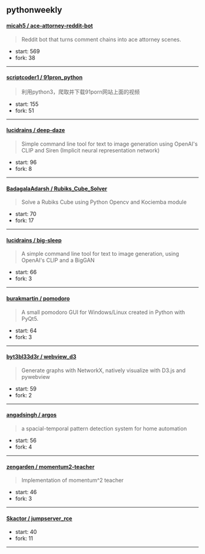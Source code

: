 ## pythonweekly

#### [micah5 / ace-attorney-reddit-bot](https://github.com/micah5/ace-attorney-reddit-bot)

> Reddit bot that turns comment chains into ace attorney scenes.

+ start: 569
+ fork: 38

----


#### [scriptcoder1 / 91pron_python](https://github.com/scriptcoder1/91pron_python)

> 利用python3，爬取并下载91porn网站上面的视频

+ start: 155
+ fork: 51

----


#### [lucidrains / deep-daze](https://github.com/lucidrains/deep-daze)

> Simple command line tool for text to image generation using OpenAI's CLIP and Siren (Implicit neural representation network)

+ start: 96
+ fork: 8

----


#### [BadagalaAdarsh / Rubiks_Cube_Solver](https://github.com/BadagalaAdarsh/Rubiks_Cube_Solver)

> Solve a Rubiks Cube using Python Opencv and Kociemba module

+ start: 70
+ fork: 17

----


#### [lucidrains / big-sleep](https://github.com/lucidrains/big-sleep)

> A simple command line tool for text to image generation, using OpenAI's CLIP and a BigGAN

+ start: 66
+ fork: 3

----


#### [burakmartin / pomodoro](https://github.com/burakmartin/pomodoro)

> A small pomodoro GUI for Windows/Linux created in Python with PyQt5.

+ start: 64
+ fork: 3

----


#### [byt3bl33d3r / webview_d3](https://github.com/byt3bl33d3r/webview_d3)

> Generate graphs with NetworkX, natively visualize with D3.js and pywebview

+ start: 59
+ fork: 2

----


#### [angadsingh / argos](https://github.com/angadsingh/argos)

> a spacial-temporal pattern detection system for home automation

+ start: 56
+ fork: 4

----


#### [zengarden / momentum2-teacher](https://github.com/zengarden/momentum2-teacher)

> Implementation of momentum^2 teacher

+ start: 46
+ fork: 3

----


#### [Skactor / jumpserver_rce](https://github.com/Skactor/jumpserver_rce)

> 

+ start: 40
+ fork: 11

----

